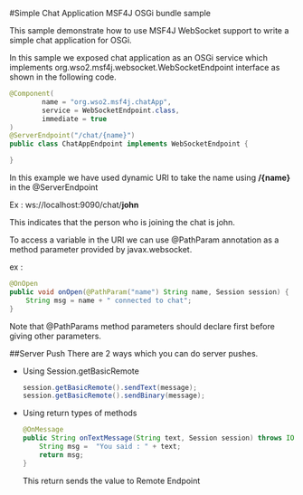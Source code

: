 #Simple Chat Application MSF4J OSGi bundle sample

This sample demonstrate how to use MSF4J WebSocket support 
to write a simple chat application for OSGi. 

In this sample we exposed chat application as an OSGi service 
which implements org.wso2.msf4j.websocket.WebSocketEndpoint interface
 as shown in the following code.
 
```java
@Component(
        name = "org.wso2.msf4j.chatApp",
        service = WebSocketEndpoint.class,
        immediate = true
)
@ServerEndpoint("/chat/{name}")
public class ChatAppEndpoint implements WebSocketEndpoint {

}
```

In this example we have used dynamic URI to take the name
using **/{name}** in the @ServerEndpoint

Ex : ws://localhost:9090/chat/**john**

This indicates that the person who is joining the chat
is john. 

To access a variable in the URI we can use @PathParam
annotation  as a method parameter 
provided by javax.websocket.

ex : 
```java
@OnOpen
public void onOpen(@PathParam("name") String name, Session session) {
    String msg = name + " connected to chat";
}
```
Note that @PathParams method parameters should declare first
before giving other parameters.

##Server Push
There are 2 ways which you can do server pushes.
* Using Session.getBasicRemote
    ```java
    session.getBasicRemote().sendText(message);
    session.getBasicRemote().sendBinary(message);
    ```
* Using return types of methods
    ```java
    @OnMessage
    public String onTextMessage(String text, Session session) throws IOException {
        String msg =  "You said : " + text;
        return msg;
    }
    ```
    This return sends the value to Remote Endpoint